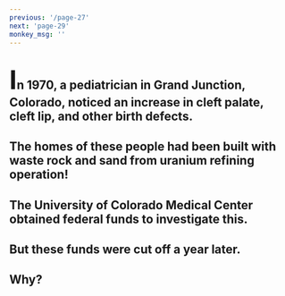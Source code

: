 ```yaml
---
previous: '/page-27'
next: 'page-29'
monkey_msg: ''
---
```


## <span style="font-size:47px;">I</span>n 1970, a pediatrician in Grand Junction, Colorado, noticed an increase in cleft palate, cleft lip, and other birth defects.

## The homes of these people had been built with waste rock and sand from uranium refining operation!

## The University of Colorado Medical Center obtained federal funds to investigate this.

## But these funds were cut off a year later.

## Why?
